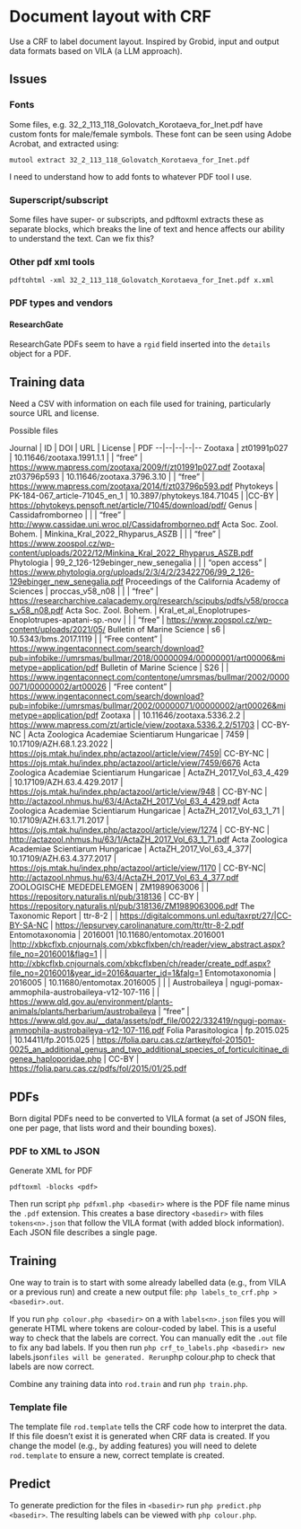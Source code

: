 # Document layout with CRF

Use a CRF to label document layout. Inspired by Grobid, input and output data formats based on VILA (a LLM approach).

## Issues

### Fonts

Some files, e.g. 32_2_113_118_Golovatch_Korotaeva_for_Inet.pdf have custom fonts for male/female symbols. These font can be seen using Adobe Acrobat, and extracted using:

```
mutool extract 32_2_113_118_Golovatch_Korotaeva_for_Inet.pdf
```

I need to understand how to add fonts to whatever PDF tool I use.


### Superscript/subscript

Some files have super- or subscripts, and pdftoxml extracts these as separate blocks, which breaks the line of text and hence affects our ability to understand the text. Can we fix this?

### Other pdf xml tools

```
pdftohtml -xml 32_2_113_118_Golovatch_Korotaeva_for_Inet.pdf x.xml
```

### PDF types and vendors

#### ResearchGate

ResearchGate PDFs seem to have a `rgid` field inserted into the `details` object for a PDF. 

## Training data

Need a CSV with information on each file used for training, particularly source URL and license.

Possible files

Journal | ID | DOI | URL | License | PDF
--|--|--|--|--
Zootaxa | zt01991p027 | 10.11646/zootaxa.1991.1.1 | | “free” | https://www.mapress.com/zootaxa/2009/f/zt01991p027.pdf
 Zootaxa| zt03796p593 | 10.11646/zootaxa.3796.3.10 | | “free” | https://www.mapress.com/zootaxa/2014/f/zt03796p593.pdf
Phytokeys | PK-184-067_article-71045_en_1 | 10.3897/phytokeys.184.71045 | |CC-BY | https://phytokeys.pensoft.net/article/71045/download/pdf/
Genus | Cassidafromborneo | | | “free” | http://www.cassidae.uni.wroc.pl/Cassidafromborneo.pdf
Acta Soc. Zool. Bohem. | Minkina_Kral_2022_Rhyparus_ASZB | | | “free” | https://www.zoospol.cz/wp-content/uploads/2022/12/Minkina_Kral_2022_Rhyparus_ASZB.pdf
Phytologia | 99_2_126-129ebinger_new_senegalia | | | “open access” | https://www.phytologia.org/uploads/2/3/4/2/23422706/99_2_126-129ebinger_new_senegalia.pdf
Proceedings of the California Academy of Sciences | proccas_v58_n08 | | | “free” | https://researcharchive.calacademy.org/research/scipubs/pdfs/v58/proccas_v58_n08.pdf
Acta Soc. Zool. Bohem. | Kral_et_al_Enoplotrupes-Enoplotrupes-apatani-sp.-nov | | | “free” | https://www.zoospol.cz/wp-content/uploads/2021/05/
Bulletin of Marine Science | s6 | 10.5343/bms.2017.1119 | | “Free content” | https://www.ingentaconnect.com/search/download?pub=infobike://umrsmas/bullmar/2018/00000094/00000001/art00006&mimetype=application/pdf
Bulletin of Marine Science  | S26 | | https://www.ingentaconnect.com/contentone/umrsmas/bullmar/2002/00000071/00000002/art00026 | “Free content” | https://www.ingentaconnect.com/search/download?pub=infobike://umrsmas/bullmar/2002/00000071/00000002/art00026&mimetype=application/pdf 
Zootaxa | | 10.11646/zootaxa.5336.2.2 | https://www.mapress.com/zt/article/view/zootaxa.5336.2.2/51703 | CC-BY-NC | 
Acta Zoologica Academiae Scientiarum Hungaricae  | 7459 | 10.17109/AZH.68.1.23.2022 | https://ojs.mtak.hu/index.php/actazool/article/view/7459| CC-BY-NC | https://ojs.mtak.hu/index.php/actazool/article/view/7459/6676
Acta Zoologica Academiae Scientiarum Hungaricae  | ActaZH_2017_Vol_63_4_429 | 10.17109/AZH.63.4.429.2017 | https://ojs.mtak.hu/index.php/actazool/article/view/948 | CC-BY-NC | http://actazool.nhmus.hu/63/4/ActaZH_2017_Vol_63_4_429.pdf
Acta Zoologica Academiae Scientiarum Hungaricae  | ActaZH_2017_Vol_63_1_71 | 10.17109/AZH.63.1.71.2017 | https://ojs.mtak.hu/index.php/actazool/article/view/1274 | CC-BY-NC | http://actazool.nhmus.hu/63/1/ActaZH_2017_Vol_63_1_71.pdf 
Acta Zoologica Academiae Scientiarum Hungaricae  | ActaZH_2017_Vol_63_4_377| 10.17109/AZH.63.4.377.2017 | https://ojs.mtak.hu/index.php/actazool/article/view/1170 | CC-BY-NC| http://actazool.nhmus.hu/63/4/ActaZH_2017_Vol_63_4_377.pdf
ZOOLOGISCHE MEDEDELEMGEN | ZM1989063006 | | https://repository.naturalis.nl/pub/318136 | CC-BY | https://repository.naturalis.nl/pub/318136/ZM1989063006.pdf
The Taxonomic Report | ttr-8-2 | | https://digitalcommons.unl.edu/taxrpt/27/|CC-BY-SA-NC | https://lepsurvey.carolinanature.com/ttr/ttr-8-2.pdf
Entomotaxonomia | 2016001 |10.11680/entomotax.2016001 |http://xbkcflxb.cnjournals.com/xbkcflxben/ch/reader/view_abstract.aspx?file_no=2016001&flag=1 | | http://xbkcflxb.cnjournals.com/xbkcflxben/ch/reader/create_pdf.aspx?file_no=2016001&year_id=2016&quarter_id=1&falg=1
Entomotaxonomia | 2016005 | 10.11680/entomotax.2016005 | | | 
Austrobaileya | ngugi-pomax-ammophila-austrobaileya-v12-107-116 | | https://www.qld.gov.au/environment/plants-animals/plants/herbarium/austrobaileya | “free” | https://www.qld.gov.au/__data/assets/pdf_file/0022/332419/ngugi-pomax-ammophila-austrobaileya-v12-107-116.pdf
Folia Parasitologica | fp.2015.025 | 10.14411/fp.2015.025 | https://folia.paru.cas.cz/artkey/fol-201501-0025_an_additional_genus_and_two_additional_species_of_forticulcitinae_digenea_haploporidae.php | CC-BY | https://folia.paru.cas.cz/pdfs/fol/2015/01/25.pdf

## PDFs

Born digital PDFs need to be converted to VILA format (a set of JSON files, one per page, that lists word and their bounding boxes).

### PDF to XML to JSON

Generate XML for PDF

`pdftoxml -blocks <pdf>`

Then run script `php pdfxml.php <basedir>` where <basedir> is the PDF file name minus the `.pdf` extension. This creates a base directory `<basedir>` with files `tokens<n>.json` that follow the VILA format (with added block information). Each JSON file describes a single page.

## Training

One way to train is to start with some already labelled data (e.g., from VILA or a previous run) and create a new output file: `php labels_to_crf.php > <basedir>.out`.

If you run `php colour.php <basedir>` on a <basedir> with `labels<n>.json` files you will generate HTML where tokens are colour-coded by label. This is a useful way to check that the labels are correct. You can manually edit the `.out` file to fix any bad labels. If you then run `php crf_to_labels.php <basedir> new `labels<n>.json` files will be generated. Rerun `php colour.php <basedir> to check that labels are now correct.

Combine any training data into `rod.train` and run `php train.php`.

### Template file

The template file `rod.template` tells the CRF code how to interpret the data. If this file doesn’t exist it is generated when CRF data is created. If you change the model (e.g., by adding features) you will need to delete `rod.template` to ensure a new, correct template is created.

## Predict

To generate prediction for the files in `<basedir>` run `php predict.php <basedir>`. The resulting labels can be viewed with `php colour.php`.



